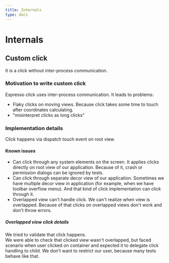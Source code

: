 ```yaml
---
title: Internals
type: docs
---
```


# Internals

## Custom click

It is a click without inter-process communication.

### Motivation to write custom click

Espresso click uses inter-process communication. It leads to problems:

- Flaky clicks on moving views. Because click takes some time to touch after coordinates calculating.
- "misinterpret clicks as long clicks"

### Implementation details

Click happens via dispatch touch event on root view.

#### Known issues

- Can click through any system elements on the screen. It applies clicks directly on root
 view of our application. Because of it, crash or permission dialogs can be ignored by
 tests.
- Can click through separate decor view of our application. Sometimes we have multiple
 decor view in application (for example, when we have toolbar overflow menu). And that
 kind of click implementation can click through it.
- Overlapped view can't handle click. We can't realize when view is overlapped. Because of that clicks on overlapped views don't work and don't throw errors.

##### Overlapped view click details

We tried to validate that click happens. \
We were able to check that clicked view wasn't overlapped, but faced scenario when user clicked on container and expected it to delegate click handling to child.
We don't want to restrict our user, because many tests behave like that.

